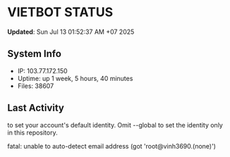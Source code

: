 # VIETBOT STATUS
**Updated**: Sun Jul 13 01:52:37 AM +07 2025

## System Info
- IP: 103.77.172.150
- Uptime: up 1 week, 5 hours, 40 minutes
- Files: 38607

## Last Activity

to set your account's default identity.
Omit --global to set the identity only in this repository.

fatal: unable to auto-detect email address (got 'root@vinh3690.(none)')
